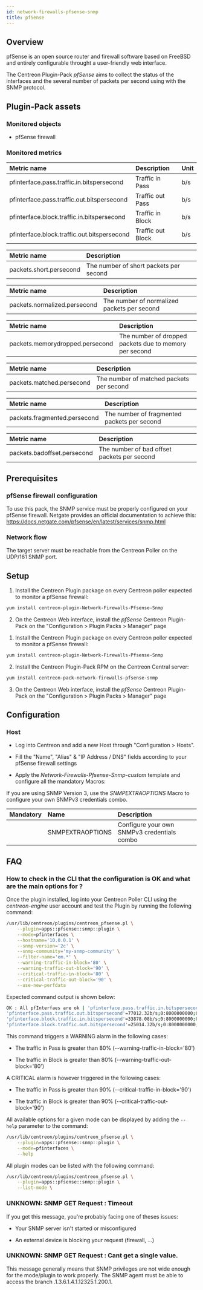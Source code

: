```yaml
---
id: network-firewalls-pfsense-snmp
title: pfSense
---
```


## Overview

pfSense is an open source router and firewall software based on FreeBSD and
entirely configurable throught a user-friendly web interface.

The Centreon Plugin-Pack *pfSense* aims to collect the status of the interfaces 
and the several number of packets per second using with the SNMP protocol.

## Plugin-Pack assets

### Monitored objects

* pfSense firewall

### Monitored metrics

<!--DOCUSAURUS_CODE_TABS-->

<!--Blocked-Packets-Per-Interface-->

| Metric name                                 | Description       | Unit    |
|:--------------------------------------------|:------------------|:--------|
| pfinterface.pass.traffic.in.bitspersecond   | Traffic in Pass   | b/s     |
| pfinterface.pass.traffic.out.bitspersecond  | Traffic out Pass  | b/s     |
| pfinterface.block.traffic.in.bitspersecond  | Traffic in Block  | b/s     |
| pfinterface.block.traffic.out.bitspersecond | Traffic out Block | b/s     |

<!--Short-Packets-->

| Metric name             | Description                            |
|:------------------------|:---------------------------------------|
| packets.short.persecond | The number of short packets per second |

<!--Normalize-Packets-->

| Metric name                  | Description                                  |
|:-----------------------------|:---------------------------------------------|
| packets.normalized.persecond | The number of normalized  packets per second |

<!--Memory-Dropped-Packets-->

| Metric name                     | Description                                            |
|:--------------------------------|:-------------------------------------------------------|
| packets.memorydropped.persecond | The number of dropped packets due to memory per second |

<!--Match-Packets-->

| Metric name               | Description                              |
|:--------------------------|:-----------------------------------------|
| packets.matched.persecond | The number of matched packets per second |

<!--Fragment-Packets-->

| Metric name                  | Description                                 |
|:-----------------------------|:--------------------------------------------|
| packets.fragmented.persecond | The number of fragmented packets per second |

<!--Bad-Offset-Packets-->

| Metric name                 | Description                                 |
|:----------------------------|:--------------------------------------------|
| packets.badoffset.persecond | The number of bad offset packets per second |

<!--END_DOCUSAURUS_CODE_TABS-->

## Prerequisites

### pfSense firewall configuration

To use this pack, the SNMP service must be properly configured on your 
pfSense firewall. Netgate provides an official documentation
to achieve this: https://docs.netgate.com/pfsense/en/latest/services/snmp.html

### Network flow

The target server must be reachable from the Centreon Poller on the UDP/161 SNMP
port.

## Setup

<!--DOCUSAURUS_CODE_TABS-->

<!--Online IMP Licence & IT-100 Editions-->

1. Install the Centreon Plugin package on every Centreon poller expected to monitor a pfSense firewall:

```bash
yum install centreon-plugin-Network-Firewalls-Pfsense-Snmp
```

2. On the Centreon Web interface, install the *pfSense* Centreon Plugin-Pack on the "Configuration > Plugin Packs > Manager" page

<!--Offline IMP License-->

1. Install the Centreon Plugin package on every Centreon poller expected to monitor a pfSense firewall:

```bash
yum install centreon-plugin-Network-Firewalls-Pfsense-Snmp
```

2. Install the Centreon Plugin-Pack RPM on the Centreon Central server:

 ```bash
yum install centreon-pack-network-firewalls-pfsense-snmp
```

3. On the Centreon Web interface, install the *pfSense* Centreon Plugin-Pack on the "Configuration > Plugin Packs > Manager" page

<!--END_DOCUSAURUS_CODE_TABS-->

## Configuration

### Host

* Log into Centreon and add a new Host through "Configuration > Hosts".

* Fill the "Name", "Alias" & "IP Address / DNS" fields according to your pfSense firewall settings

* Apply the *Network-Firewalls-Pfsense-Snmp-custom* template and configure all the mandatory Macros:

If you are using SNMP Version 3, use the *SNMPEXTRAOPTIONS* Macro to configure
your own SNMPv3 credentials combo.

| Mandatory | Name             | Description                                 |
|:----------|:-----------------|:--------------------------------------------|
|           | SNMPEXTRAOPTIONS | Configure your own SNMPv3 credentials combo |

## FAQ

### How to check in the CLI that the configuration is OK and what are the main options for ?

Once the plugin installed, log into your Centreon Poller CLI using the 
*centreon-engine* user account and test the
Plugin by running the following command:

```bash
/usr/lib/centreon/plugins/centreon_pfsense.pl \
    --plugin=apps::pfsense::snmp::plugin \
    --mode=pfinterfaces \
    --hostname='10.0.0.1' \
    --snmp-version='2c' \
    --snmp-community='my-snmp-community' \
    --filter-name='em.*' \
    --warning-traffic-in-block='80' \
    --warning-traffic-out-block='90' \
    --critical-traffic-in-block='80' \
    --critical-traffic-out-block='90' \
    --use-new-perfdata
```

Expected command output is shown below:

```bash
OK : All pfInterfaes are ok | 'pfinterface.pass.traffic.in.bitspersecond'=43978.08b/s;0:8000000000;0:9000000000;0;10000000000
'pfinterface.pass.traffic.out.bitspersecond'=77012.32b/s;0:8000000000;0:9000000000;0;10000000000
'pfinterface.block.traffic.in.bitspersecond'=33878.08b/s;0:8000000000;0:9000000000;0;10000000000
'pfinterface.block.traffic.out.bitspersecond'=25014.32b/s;0:8000000000;0:9000000000;0;10000000000
```

This command triggers a WARNING alarm in the following cases:

* The traffic in Pass is greater than 80% (--warning-traffic-in-block='80')

* The traffic in Block is greater than 80% (--warning-traffic-out-block='80')

A CRITICAL alarm is however triggered in the following cases:

* The traffic in Pass is greater than 90% (--critical-traffic-in-block='90')

* The traffic in Block is greater than 90% (--critical-traffic-out-block='90')

All available options for a given mode can be displayed by adding the 
```--help``` parameter to the command:

```bash
/usr/lib/centreon/plugins/centreon_pfsense.pl \
    --plugin=apps::pfsense::snmp::plugin \
    --mode=pfinterfaces \
    --help
```

All plugin modes can be listed with the following command:

```bash
/usr/lib/centreon/plugins/centreon_pfsense.pl \
    --plugin=apps::pfsense::snmp::plugin \
    --list-mode \
```

### UNKNOWN: SNMP GET Request : Timeout

If you get this message, you're probably facing one of theses issues:

* Your SNMP server isn't started or misconfigured

* An external device is blocking your request (firewall, ...)

### UNKNOWN: SNMP GET Request : Cant get a single value.

This message generally means that SNMP privileges are not wide enough for the
mode/plugin to work properly. The SNMP agent must be able to access the branch
.1.3.6.1.4.1.12325.1.200.1.